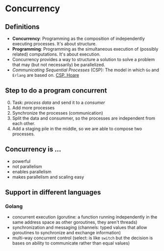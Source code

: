 # Concurrency

## Definitions

- **Concurrency**: Programming as the composition of independently
    executing processes. It's about structure.
- **Programming**: Programming as the simultaneous execution of
    (possibly related) computations. It's about execution.
- Concurrency provides a way to structure a solution to solve a
    problem that may (but not necessarily) be parallelized.
- *Communicating Sequential Processes* (CSP): The model in which `Go`
    and `Erlang` are based on. 
    [CSP. Hoare](https://www.cs.cmu.edu/~crary/819-f09/Hoare78.pdf)

## Step to do a program concurrent

0. Task: _process_ _data_ and send it to a _consumer_
1. Add more processes
2. Synchronize the processes (communication)
3. Split the data and consummer, so the processes are independent from
   each other.
4. Add a staging pile in the middle, so we are able to compose two
   processes.

## Concurrency is ...
- powerful
- not parallelism
- enables parallelism
- makes parallelism and scaling easy


## Support in different languages

### Golang
- concurrent execution (gorutine: a function running independently in
    the same address space as other goroutines, they aren't threads)
- synchronization and messaging (channels: typed values that allow
    goroutines to synchronize and exchange information)
- multi-way concurrent control (select: is like `switch` but the
    decision is bases on ability to communicate rather than equal
    values)

